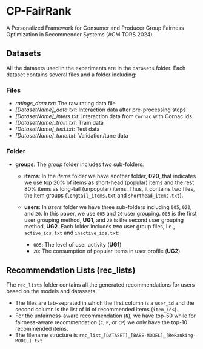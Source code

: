 # CP-FairRank
A Personalized Framework for Consumer and Producer Group Fairness Optimization in Recommender Systems (ACM TORS 2024)

## Datasets
All the datasets used in the experiments are in the `datasets` folder. Each dataset contains several files and a folder including:

### Files
  - *ratings_data.txt*: The raw rating data file
  - *[DatasetName]_data.txt*: Interaction data after pre-processing steps
  - *[DatasetName]_inters.txt*: Interaction data from `Cornac` with Cornac ids
  - *[DatasetName]_train.txt*: Train data
  - *[DatasetName]_test.txt*: Test data
  - *[DatasetName]_tune.txt*: Validation/tune data

### Folder
  - __groups__: The *group* folder includes two sub-folders:
    - __items__: In the *items* folder we have another folder, __020__, that indicates we use top 20% of items as short-head (popular) items and the rest 80% items as long-tail (unpopular) items. Thus, it contains two files, the item groups (`longtail_items.txt` and `shorthead_items.txt`).
    - __users__: In *users* folder we have three sub-folders including `005`, `020`, and `20`. In this paper, we use `005` and `20` user grouping. `005` is the first user grouping method, __UG1__, and `20` is the second user grouping method, __UG2__. Each folder includes two user group files, i.e., `active_ids.txt` and `inactive_ids.txt`:
      
      - `005`: The level of user activity (__UG1__)
      - `20`: The consumption of popular items in user profile (__UG2__)

## Recommendation Lists (rec_lists)
The `rec_lists` folder contains all the generated recommendations for users based on the models and datassets.

- The files are tab-seprated in which the first column is a `user_id` and the second column is the list of id of recommended items (`item_ids`).
- For the unfairness-aware recommendation (`N`), we have top-50 while for fairness-aware recommendation (`C`, `P`, or `CP`) we only have the top-10 recommended items.
- The filename structure is `rec_list_[DATASET]_[BASE-MODEL]_[ReRanking-MODEL].txt`
